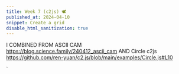 ```yaml
---
title: Week 7 (c2js) 🕊
published_at: 2024-04-10
snippet: Create a grid
disable_html_sanitization: true
---
```

I COMBINED FROM ASCII CAM https://blog.science.family/240412_ascii_cam AND Circle c2js https://github.com/ren-yuan/c2.js/blob/main/examples/Circle.js#L10

<script src="/script/c2.js"></script>

<canvas id='c2'></canvas>
<div id="ascii_div"></div>

<script>

 const renderer = new c2.Renderer(document.getElementById('c2'));
 resize()

 renderer.background ('turquoise')
 let random = new c2.Random()


class Agent extends c2.Circle{
    constructor() {
        let x = random.next(renderer.width);
        let y = random.next(renderer.height);
        let r = random.next(renderer.width/4);
        super(x, y, r);

        this.vx = random.next(-2, 2);
        this.vy = random.next(-2, 2);
        this.color = c2.Color.hsl(random.next(0, 30), random.next(30, 60), random.next(20, 100));
    }

    update(){
        this.p.x += this.vx;
        this.p.y += this.vy;

        if (this.p.x < this.r) {
            this.p.x = this.r;
            this.vx *= -1;
        } else if (this.p.x > renderer.width-this.r) {
            this.p.x = renderer.width-this.r;
            this.vx *= -1;
        }
        if (this.p.y < this.r) {
            this.p.y = this.r;
            this.vy *= -1;
        } else if (this.p.y > renderer.height-this.r) {
            this.p.y = renderer.height-this.r;
            this.vy *= -1;
        }
    }
}


let agents = [];
for (let i = 0; i < 10; i++) agents[i] = new Agent();

const chars = "¶Ñ@%&∆∑∫#Wß¥$£√?!†§ºªµ¢çø∂æåπ*™≤≥≈∞~,.…_¬“‘˚`˙"

const div = document.getElementById (`ascii_div`)

div.style.fontFamily = `monospace`;
div.style.textAlign = `center`;

renderer.draw(() => {
    renderer.clear();

    for (let i = 0; i < agents.length-1; i++) {
        for (let j = i+1; j < agents.length; j++) {
          let points = agents[i].intersection(agents[j]);
            if(points!=null){
              let c = c2.Color.lerp(agents[i].color, agents[j].color, .5);
            }
        }
    } 
    renderer.stroke (false)
    for (let i = 0; i < agents.length-1; i++) {

        renderer.line(points[0].x, points[0].y, points[1].x, points[1].y);
        renderer.point(points[0]);
        renderer.point(points[1]);
    }
    for (let i = 0; i < agents.length; i++) {
        agents[i].update();
    }
});

      const w = renderer.canvas.width
      const h = renderer.canvas.height
      const pixels = renderer.context.getImageData (0, 0, w, h).data

      let ascii_img = ``
      
      for (let y = 0; y < renderer.canvas.height; y += 22) {
         for (let x = 0; x < renderer.canvas.width; x += 10) {
            const i = (y * renderer.canvas.width + x) * 4
            const r = pixels[i]
            const g = pixels[i + 1]
            const b = pixels[i + 2]
            const br = (r * g * b / 16581376) ** 0.1
            const char_i = Math.floor (br * chars.length)
            ascii_img += chars[char_i]
         }
         ascii_img += `\n`
      }

      div.innerText = ascii_img

     

    function resize() {
     let parent = renderer.canvas.parentElement;
     renderer.size(parent.clientWidth, parent.clientWidth / 16 * 9);
}
</script>`